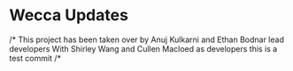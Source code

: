 # Wecca Updates
/*
This project has been taken over by Anuj Kulkarni and Ethan Bodnar lead developers
With Shirley Wang and Cullen Macloed as developers
this is a test commit
/*